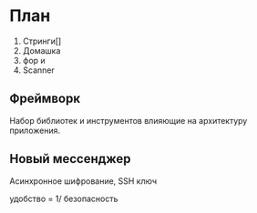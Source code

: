 # План

1. Стринги[]
2. Домашка
3. фор и
4. Scanner

## Фреймворк

Набор библиотек и инструментов влияющие на архитектуру приложения.

## Новый мессенджер

 Асинхронное шифрование, SSH ключ

удобство = 1/ безопасность